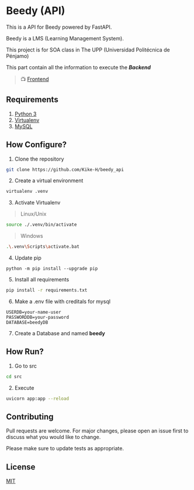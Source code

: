 #  Beedy (API)

This is a API for Beedy powered by FastAPI.

Beedy is a LMS (Learning Management System).

This project is for SOA class in The UPP (Universidad Politécnica de Pénjamo)

This part contain all the information to execute the __*Backend*__

> 📺 [Frontend](#)

## Requirements

1. [Python 3](https://www.python.org/downloads/)
2. [Virtualenv](https://pypi.org/project/virtualenv/)
3. [MySQL](https://www.mysql.com/downloads/)

## How Configure?

1. Clone the repository
```bash
git clone https://github.com/Kike-H/beedy_api
```

2. Create a virtual environment
```bash
virtualenv .venv
```
3. Activate Virtualenv

> Linux/Unix 
```bash
source ./.venv/bin/activate
```
> Windows 

```bash
.\.venv\Scripts\activate.bat
```

4. Update pip
```
python -m pip install --upgrade pip   
```


5. Install all requirements

```bash
pip install -r requirements.txt
```

6. Make a .env file with creditals for mysql
```
USERDB=your-name-user
PASSWORDDB=your-password
DATABASE=beedyDB
```

7. Create a Database and named __beedy__

## How Run?

1. Go to src
```bash
cd src
```

2. Execute 
```bash
uvicorn app:app --reload
```

## Contributing

Pull requests are welcome. For major changes, please open an issue first to discuss what you would like to change.

Please make sure to update tests as appropriate.

## License

[MIT](https://choosealicense.com/licenses/mit/)
